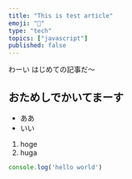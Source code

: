 ```yaml
---
title: "This is test article"
emoji: "🎉"
type: "tech"
topics: ["javascript"]
published: false
---
```


わーい
はじめての記事だ〜

## おためしでかいてまーす

- ああ
- いい

1. hoge
2. huga

``` js
console.log('hello world')
```
